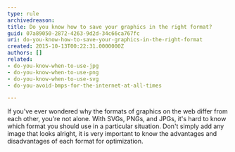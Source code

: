 ```yaml
---
type: rule
archivedreason: 
title: Do you know how to save your graphics in the right format?
guid: 07a89050-2872-4263-9d2d-34c66ca767fc
uri: do-you-know-how-to-save-your-graphics-in-the-right-format
created: 2015-10-13T00:22:31.0000000Z
authors: []
related:
- do-you-know-when-to-use-jpg
- do-you-know-when-to-use-png
- do-you-know-when-to-use-svg
- do-you-avoid-bmps-for-the-internet-at-all-times

---
```


If you've ever wondered why the formats of graphics on the web differ from each other, you're not alone.                  With SVGs, PNGs, and JPGs, it's hard to know which format you should use in a particular situation.                  Don't simply add any image that looks alright, it is very important to know the advantages and disadvantages of each format for optimization.

<!--endintro-->
